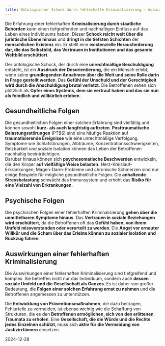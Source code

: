 ```yaml
---  
title: Ontologischer Schock durch fehlerhafte Kriminalisierung — Auswirkungen auf die Gesundheit
---
```

Die Erfahrung einer fehlerhaften **Kriminalisierung durch staatliche Behörden** kann einen tiefgreifenden und nachhaltigen Einfluss auf das Leben eines Individuums haben. Dieser **Schock reicht weit über die juristische Ebene hinaus** und **dringt in die tiefsten Schichten** der **menschlichen Existenz** ein. Er stellt eine **existenzielle Herausforderung dar, die das Selbstbild, das Vertrauen in Institutionen und das gesamte Weltbild erschüttert.**

Der ontologische Schock, der durch eine **unrechtmäßige Beschuldigung** entsteht, ist ein **Ausdruck der Desorientierung,** die ein Mensch erlebt, wenn seine **grundlegenden Annahmen über die Welt und seine Rolle darin in Frage gestellt werden**. Das **Gefühl der Unschuld und der Gerechtigkeit wird durch die Anschuldigung brutal verletzt**. Die Betroffenen sehen sich plötzlich als **Opfer eines Systems, dem sie vertraut haben und das sie nun als feindlich und willkürlich erleben**.

## Gesundheitliche Folgen

Die gesundheitlichen Folgen einer solchen Erfahrung sind vielfältig und können sowohl **kurz- als auch langfristig auftreten**. **Posttraumatische Belastungsstörungen** (PTBS) sind eine häufige Reaktion auf **traumatisierende Ereignisse** wie eine unrechtmäßige Verfolgung. Symptome wie Schlafstörungen, Albträume, Konzentrationsschwierigkeiten, Reizbarkeit und soziale Isolation können das Leben der Betroffenen nachhaltig beeinträchtigen.  
Darüber hinaus können sich **psychosomatische Beschwerden** entwickeln, die den Körper **auf vielfältige Weise belasten.** Herz-Kreislauf-Erkrankungen, Magen-Darm-Probleme und chronische Schmerzen sind nur einige Beispiele für mögliche gesundheitliche Folgen. Die **anhaltende Stressbelastung** schwächt das Immunsystem und erhöht das **Risiko für eine Vielzahl von Erkrankungen**.

## Psychische Folgen

Die psychischen Folgen einer fehlerhaften Kriminalisierung **gehen über die unmittelbaren Symptome hinaus**. Das **Vertrauen in soziale Beziehungen wird erschüttert**, da die Betroffenen oft das **Gefühl haben, von ihrem Umfeld missverstanden oder verurteilt zu werden**. Die **Angst vor erneuter Willkür und die Scham über das Erlebte können zu sozialer Isolation und Rückzug führen**.

## Auswirkungen einer fehlerhaften Kriminalisierung

Die Auswirkungen einer fehlerhaften Kriminalisierung sind tiefgreifend und komplex. Sie betreffen nicht nur das Individuum, sondern auch **dessen soziale Umfeld und die Gesellschaft als Ganzes**. Es ist daher von großer Bedeutung, die **Folgen einer solchen Erfahrung ernst zu nehmen** und die Betroffenen angemessen zu unterstützen.

Die **Entwicklung von Präventionsmaßnahmen**, die dazu beitragen, Fehlurteile zu vermeiden, ist ebenso wichtig wie die Schaffung von Strukturen, die es den **Betroffenen ermöglichen, sich von den erlittenen Traumata zu erholen**. Eine **Gesellschaft, die die Würde und die Rechte jedes Einzelnen schützt**, muss sich **aktiv für die Vermeidung von Justizirrtümern** einsetzen.

2024-12-28